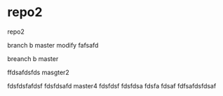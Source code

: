 # repo2
repo2

branch b
master modify
fafsafd


breanch b
master

ffdsafdsfds
masgter2

fdsfdsfafdsf
fdsfdsafd
master4
fdsfdsf
fdsfdsa
fdsfa
fdsaf
fdfsafdsfdsaf
